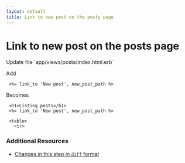 ```yaml
---
layout: default
title: Link to new post on the posts page
---
```


<h1 id="main">Link to new post on the posts page</h1>
Update file `app/views/posts/index.html.erb`

Add
<pre><code> &lt;%= link_to &#39;New post&#39;, new_post_path %&gt;</code></pre>


Becomes
<pre><code> &lt;h1&gt;Listing posts&lt;/h1&gt;
 &lt;%= link_to &#39;New post&#39;, new_post_path %&gt;
&nbsp;
 &lt;table&gt;
   &lt;tr&gt;
</code></pre>



### Additional Resources

* [Changes in this step in `diff` format](https://github.com/stevenhallen/rails_getting_started_bdd/commit/cee39273c0a3b7654f76ea51b7167415f64a1294)

